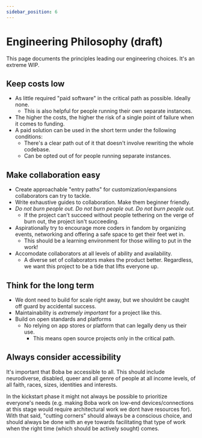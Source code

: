 ```yaml
---
sidebar_position: 6
---
```


# Engineering Philosophy (draft)

This page documents the principles leading our engineering choices. It's an extreme WIP.

## Keep costs low

- As little required "paid software" in the critical path as possible. Ideally none.
  - This is also helpful for people running their own separate instances.
- The higher the costs, the higher the risk of a single point of failure when it comes to funding.
- A paid solution can be used in the short term under the following conditions:
  - There's a clear path out of it that doesn't involve rewriting the whole codebase.
  - Can be opted out of for people running separate instances.

## Make collaboration easy

- Create approachable "entry paths" for customization/expansions collaborators can try to tackle.
- Write exhaustive guides to collaboration. Make them beginner friendly.
- _Do not burn people out. Do not burn people out. Do not burn people out._
  - If the project can't succeed without people tethering on the verge of burn out, the project isn't succeeding.
- Aspirationally try to encourage more coders in fandom by organizing events, networking and offering a safe space to get their feet wet in.
  - This should be a learning environment for those willing to put in the work!
- Accomodate collaborators at all levels of ability and availability.
  - A diverse set of collaborators makes the product better. Regardless, we want this project to be a tide that lifts everyone up.

## Think for the long term

- We dont need to build for scale right away, but we shouldnt be caught off guard by accidental success.
- Maintainability is _extremely important_ for a project like this.
- Build on open standards and platforms
  - No relying on app stores or platform that can legally deny us their use.
    - This means open source projects only in the critical path.

## Always consider accessibility

It's important that Boba be accessible to all. This should include neurodiverse, disabled, queer and all genre of people at all income levels, of all faith, races, sizes, identities and interests.

In the kickstart phase it might not always be possible to prioritize everyone's needs (e.g. making Boba work on low-end devices/connections at this stage would require architectural work we dont have resources for). With that said, "cutting corners" should always be a conscious choice, and should always be done with an eye towards facilitating that type of work when the right time (which should be actively sought) comes.
